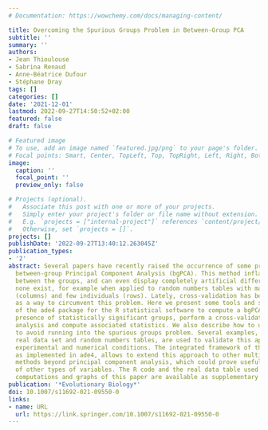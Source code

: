 ```yaml
---
# Documentation: https://wowchemy.com/docs/managing-content/

title: Overcoming the Spurious Groups Problem in Between-Group PCA
subtitle: ''
summary: ''
authors:
- Jean Thioulouse
- Sabrina Renaud
- Anne-Béatrice Dufour
- Stéphane Dray
tags: []
categories: []
date: '2021-12-01'
lastmod: 2022-09-27T14:50:52+02:00
featured: false
draft: false

# Featured image
# To use, add an image named `featured.jpg/png` to your page's folder.
# Focal points: Smart, Center, TopLeft, Top, TopRight, Left, Right, BottomLeft, Bottom, BottomRight.
image:
  caption: ''
  focal_point: ''
  preview_only: false

# Projects (optional).
#   Associate this post with one or more of your projects.
#   Simply enter your project's folder or file name without extension.
#   E.g. `projects = ["internal-project"]` references `content/project/deep-learning/index.md`.
#   Otherwise, set `projects = []`.
projects: []
publishDate: '2022-09-27T13:40:12.263045Z'
publication_types:
- '2'
abstract: Several papers have recently raised the occurrence of some problems with
  between-group Principal Component Analysis (bgPCA). This method inflates the differences
  between the groups, and can even display completely artificial differences when
  none exist, for example when applied to random numbers tables with many variables
  (columns) and few individuals (rows). Lately, cross-validation has been proposed
  as a way to circumvent this problem. Here we present some tools and several functions
  of the ade4 package for the R statistical software to compute a bgPCA, test the
  presence of statistically significant groups, perform a cross-validation of this
  analysis and compute associated statistics. We also describe how to use these functions
  to avoid running into the spurious groups problem. Several examples, including a
  real data set and random numbers tables, are used to validate this approach in various
  experimental and numerical conditions. The integrated framework of the duality diagram,
  as implemented in ade4, allows to extend this approach to other multivariate analysis
  methods beyond principal component analysis, which could prove useful in the case
  of other types of variables. The R code and the real data table used to make the
  computations and graphs of this paper are available as supplementary material.
publication: '*Evolutionary Biology*'
doi: 10.1007/s11692-021-09550-0
links:
- name: URL
  url: https://link.springer.com/10.1007/s11692-021-09550-0
---
```

